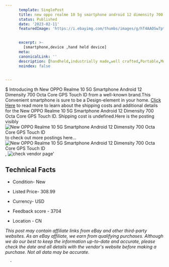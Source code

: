 ```yaml
---
      template: SinglePost
      title: new oppo realme 10 5g smartphone android 12 dimensity 700 octa core gps touch id
      status: Published
      date: '2023-02-11'
      featuredImage: 'https://i.ebayimg.com/thumbs/images/g/hT4AAOSw7ptjfYQy/s-l225.jpg'
       

      excerpt: >-
        [smartphone,device ,hand held device]
      meta:
      canonicalLink: ''
      description: [handheld,industrially made,well crafted,Portable,Mobile,Compact,Convenient,Lightweight,Maneuverable,Man-portable,Miniature,Carriable,Hand-held,Light,Holdable,Transportable,Mobile device,Pocket-sized,On-the-go,Wireless,Cordless,Compact size,Convenient size, smartphone,device ,hand held device]
      noindex: false
      

---
```

$
      Introducing th New OPPO Realme 10 5G Smartphone Android 12 Dimensity 700 Octa Core GPS Touch ID from a well-known brand.This Convenient smartphone is sure to be a Design-element in your home. [Click Here](https://www.ebay.com/itm/275567530352?hash=item40291ad170%3Ag%3AhT4AAOSw7ptjfYQy&mkevt=1&mkcid=1&mkrid=711-53200-19255-0&campid=%253CePNCampaignId%253E&customid=%253CreferenceId%253E&toolid=10049) to read more to learn about the shipping costs and additional details for the New OPPO Realme 10 5G Smartphone Android 12 Dimensity 700 Octa Core GPS Touch ID. Shipping cost is undefined.Here is the posting visibly ![New OPPO Realme 10 5G Smartphone Android 12 Dimensity 700 Octa Core GPS Touch ID](https://i.ebayimg.com/thumbs/images/g/hT4AAOSw7ptjfYQy/s-l225.jpg) to check out more postings here... ![New OPPO Realme 10 5G Smartphone Android 12 Dimensity 700 Octa Core GPS Touch ID](https://i.ebayimg.com/images/g/hT4AAOSw7ptjfYQy/s-l960.jpg), ![check vendor page](https://origin-galleryplus.ebayimg.com/ws/web/275567530352_2_0_1/225x225.jpg,https://origin-galleryplus.ebayimg.com/ws/web/275567530352_3_0_1/225x225.jpg,https://origin-galleryplus.ebayimg.com/ws/web/275567530352_4_0_1/225x225.jpg,https://origin-galleryplus.ebayimg.com/ws/web/275567530352_5_0_1/225x225.jpg,https://origin-galleryplus.ebayimg.com/ws/web/275567530352_6_0_1/225x225.jpg)'

      

 ## Technical Facts 



     
      

 - Condition- New 


      

 - Listed Price- 308.99 


      

 - Currency- USD 


      

 - Feedback score - 3704 


      

 - Location - CN 


      
      

 *_This post may contain affiliate links from eBay and other third-party websites. As an eBay affiliate, we earn from qualifying purchases. Although we do our best to keep the information up-to-date and accurate, please check the date and all details with the vendor's website before making a purchase. Not all data may be accurate._*




      -
